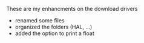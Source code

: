 These are my enhancments on the download drivers 

- renamed some files
- organized the folders (HAL, ...) 
- added the option to print a float